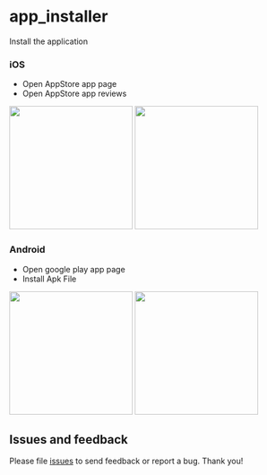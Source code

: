 # app_installer
Install the application

### iOS

* Open AppStore app page
* Open AppStore app reviews

<img src="https://raw.githubusercontent.com/yy1300326388/app_installer/develop/images/iOS_Go_Store.gif" width="220"/>
<img src="https://raw.githubusercontent.com/yy1300326388/app_installer/develop/images/iOS_Review.gif" width="220"/>

### Android

* Open google play app page
* Install Apk File

<img src="https://raw.githubusercontent.com/yy1300326388/app_installer/develop/images/Android_Go_Store.gif" width="220"/>
<img src="https://raw.githubusercontent.com/yy1300326388/app_installer/develop/images/install_apk.gif" width="220"/>

## Issues and feedback

Please file [issues](https://github.com/yy1300326388/app_installer/issues/new) to send feedback or report a bug. Thank you!